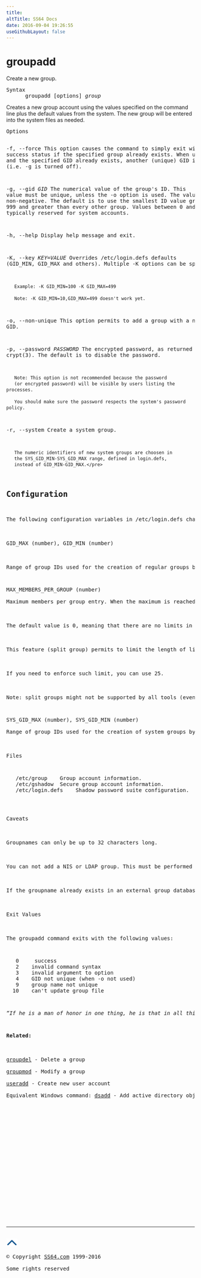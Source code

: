 ```yaml
---
title:
altTitle: SS64 Docs
date: 2016-09-04 19:26:55
useGithubLayout: false
---
```

<!-- #BeginLibraryItem "/Library/head_bash.lbi" --><!-- #EndLibraryItem --><h1>groupadd</h1> 
<p>Create a new group. </p>
<pre>Syntax
      groupadd [options] <i>group</i> </pre>
<p>Creates a new group account using the values specified on the command line plus the default values from the system. The new group will be entered into the system files as needed. </p>
<pre>Options

   -f, --force
       This option causes the command to simply exit with
       success status if the specified group already exists.
       When used with -g, and the specified GID already exists,
       another (unique) GID is chosen (i.e. -g is turned off). 

   -g, --gid <i>GID</i>
       The numerical value of the group's ID.
       This value must be unique, unless the -o option is used.
       The value must be non-negative. The default is to use the
       smallest ID value greater than 999 and greater than every
       other group. Values between 0 and 999 are typically reserved
       for system accounts. 

   -h, --help
       Display help message and exit.

   -K, --key <i>KEY</i>=<i>VALUE</i>
       Overrides /etc/login.defs defaults
       (GID_MIN, GID_MAX and others).
       Multiple -K options can be specified.

       Example: -K GID_MIN=100 -K GID_MAX=499

       Note: -K GID_MIN=10,GID_MAX=499 doesn't work yet.

   -o, --non-unique
       This option permits to add a group with a non-unique GID.

   -p, --password <i>PASSWORD</i>
       The encrypted password, as returned by crypt(3).
       The default is to disable the password.

       Note: This option is not recommended because the password
       (or encrypted password) will be visible by users listing the processes.

       You should make sure the password respects the system's password policy.
 
   -r, --system
       Create a system group.

       The numeric identifiers of new system groups are choosen in
       the SYS_GID_MIN-SYS_GID_MAX range, defined in login.defs,
       instead of GID_MIN-GID_MAX.</pre>
<h2>Configuration</h2>
<p>The following configuration variables in /etc/login.defs change the behavior of this tool:<br>
<span class="code"><br>
GID_MAX</span> (number), <span class="code">GID_MIN</span> (number)<br>
<br>
Range of group IDs used for the creation of regular groups by useradd, groupadd, or newusers.</p>
<p><span class="code">MAX_MEMBERS_PER_GROUP</span> (number)<br>
Maximum members per group entry. When the maximum is reached, a new group entry (line) is started in /etc/group (with the same name, same password, and same GID).<br>
<br>
The default value is 0, meaning that there are no limits in the number of members in a group.<br>
<br>
This feature (split group) permits to limit the length of lines in the group file. This is useful to make sure that lines for NIS groups are not larger than 1024 characters.<br>
<br>
If you need to enforce such limit, you can use 25.<br>
<br>
Note: split groups might not be supported by all tools (even in the Shadow toolsuite). You should not use this variable unless you really need it.</p>
<p><span class="code">SYS_GID_MAX</span> (number), <span class="code">SYS_GID_MIN</span> (number)<br>
Range of group IDs used for the creation of system groups by useradd, groupadd, or newusers. <br>
<br>
Files</p>
<pre>   /etc/group    Group account information. 
   /etc/gshadow  Secure group account information. 
   /etc/login.defs    Shadow password suite configuration.</pre>
<p>
Caveats<br>
<br>
Groupnames can only be up to 32 characters long.<br>
<br>
You can not add a NIS or LDAP group. This must be performed on the corresponding server.<br>
<br>
If the groupname already exists in an external group database such as NIS or LDAP, groupadd will deny the group creation request.<br>
<br>
Exit Values<br>
<br>
The groupadd command exits with the following values:</p>
<pre>   0     success 
   2    invalid command syntax 
   3    invalid argument to option 
   4    GID not unique (when -o not used) 
   9    group name not unique 
  10    can't update group file</pre>
<p class="quote"><i class="quote">“If he is a man of honor in one thing, he is that in all things” ~ Raymond Chandler</i></p>
<p><b>Related:</b><br>
<br>
<a href="groupdel.html">groupdel</a> - Delete a group <a href="groupmod.html"><br>
groupmod</a> - Modify a group<br>
<a href="useradd.html">useradd</a> - Create new user account<br>
Equivalent Windows command: <a href="../nt/dsadd-group.html">dsadd</a> - Add active directory object.</p><!-- #BeginLibraryItem "/Library/foot_bash.lbi" --><p><script async="" src="//pagead2.googlesyndication.com/pagead/js/adsbygoogle.js"></script>
<!-- bash300 -->
<ins class="adsbygoogle" style="display:inline-block;width:300px;height:250px" data-ad-client="ca-pub-6140977852749469" data-ad-slot="4615356305"></ins>
<script>
(adsbygoogle = window.adsbygoogle || []).push({});
</script></p>
<hr>
<div id="bl" class="footer"><a href="#"><img src="../images/top.png" width="30" height="22" alt="Back to the Top"></a></div>
<div id="br" class="footer, tagline">© Copyright <a href="http://ss64.com/">SS64.com</a> 1999-2016<br>
Some rights reserved</div><!-- #EndLibraryItem -->

